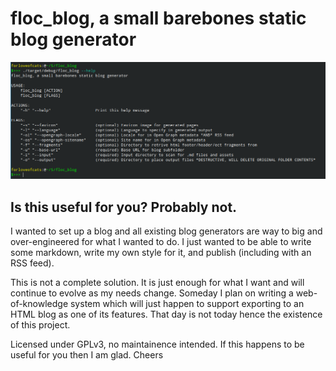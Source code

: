 # floc_blog, a small barebones static blog generator

![Screenshot of floc_blog's command line arguments](screenshot.png)

## Is this useful for you? Probably not.

I wanted to set up a blog and all existing blog generators are way to big and
over-engineered for what I wanted to do. I just wanted to be able to write some
markdown, write my own style for it, and publish (including with an RSS feed).

This is not a complete solution. It is just enough for what I want and will
continue to evolve as my needs change. Someday I plan on writing a
web-of-knowledge system which will just happen to support exporting to an HTML
blog as one of its features. That day is not today hence the existence of this
project.

Licensed under GPLv3, no maintainence intended. If this happens to be useful for
you then I am glad. Cheers
